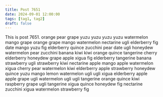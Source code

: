 ```yaml
---
title: Post 7651
date: 2024-09-01 12:00:00
tags: [tag1, tag2]
draft: false
---
```

This is post 7651.
orange
pear
grape
yuzu
yuzu
yuzu
yuzu
watermelon
mango
grape
orange
grape
mango
watermelon
nectarine
ugli
elderberry
fig
date
mango
yuzu
fig
elderberry
quince
zucchini
pear
date
ugli
honeydew
watermelon
pear
zucchini
banana
kiwi
kiwi
orange
quince
tangerine
cherry
elderberry
honeydew
grape
apple
xigua
fig
elderberry
tangerine
banana
strawberry
ugli
strawberry
kiwi
nectarine
apple
mango
apple
watermelon
xigua
cherry
pear
watermelon
kiwi
elderberry
apple
strawberry
honeydew
quince
yuzu
mango
lemon
watermelon
ugli
ugli
xigua
elderberry
apple
apple
grape
ugli
watermelon
ugli
ugli
tangerine
orange
quince
kiwi
raspberry
grape
ugli
tangerine
xigua
quince
honeydew
fig
nectarine
zucchini
xigua
watermelon
strawberry
fig
